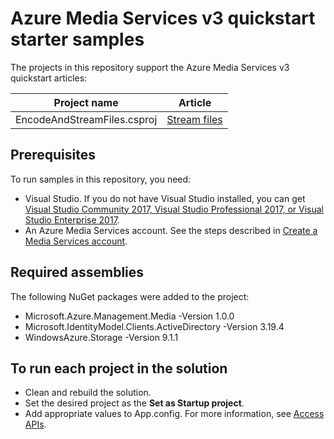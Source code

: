 # Azure Media Services v3 quickstart starter samples

The projects in this repository support the Azure Media Services v3 quickstart articles:

|Project name|Article|
|---|---|
|EncodeAndStreamFiles.csproj|[Stream files](https://docs.microsoft.com/azure/media-services/latest/stream-files-dotnet-quickstart)|

## Prerequisites

To run samples in this repository, you need:

* Visual Studio. If you do not have Visual Studio installed, you can get [Visual Studio Community 2017, Visual Studio Professional 2017, or Visual Studio Enterprise 2017](https://www.visualstudio.com/downloads/).
* An Azure Media Services account. See the steps described in [Create a Media Services account](https://docs.microsoft.com/azure/media-services/latest/create-account-cli-quickstart).

## Required assemblies

The following NuGet packages were added to the project: 

* Microsoft.Azure.Management.Media -Version 1.0.0
* Microsoft.IdentityModel.Clients.ActiveDirectory -Version 3.19.4
* WindowsAzure.Storage  -Version 9.1.1

## To run each project in the solution

* Clean and rebuild the solution.
* Set the desired project as the **Set as Startup project**.
* Add appropriate values to App.config. For more information, see [Access APIs](https://docs.microsoft.com/azure/media-services/latest/access-api-cli-how-to).
